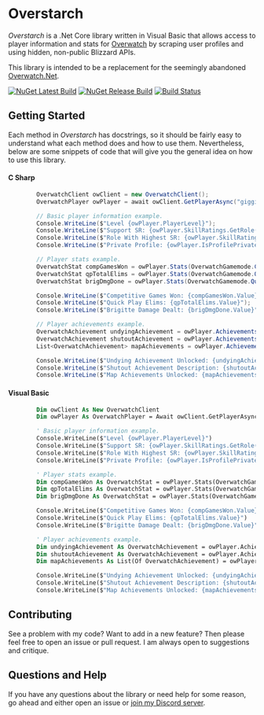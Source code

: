 # Overstarch
*Overstarch* is a .Net Core library written in Visual Basic that allows access to player information and stats for [Overwatch](https://en.wikipedia.org/wiki/Overwatch_(video_game)) by scraping user profiles and using hidden, non-public Blizzard APIs.

This library is intended to be a replacement for the seemingly abandoned [Overwatch.Net](https://github.com/sirdoombox/Overwatch.Net).

[![NuGet Latest Build](https://img.shields.io/nuget/vpre/Overstarch.svg?label=Latest&style=for-the-badge)](https://nuget.org/packages/Overstarch) [![NuGet Release Build](https://img.shields.io/nuget/v/Overstarch.svg?label=Release&style=for-the-badge)](https://nuget.org/packages/Overstarch) [![Build Status](https://img.shields.io/travis/Giggitybyte/Overstarch/development.svg?style=for-the-badge)](https://travis-ci.org/Giggitybyte/Overstarch)

## Getting Started
Each method in *Overstarch* has docstrings, so it should be fairly easy to understand what each method does and how to use them.
Nevertheless, below are some snippets of code that will give you the general idea on how to use this library.


#### C Sharp
```csharp
        OverwatchClient owClient = new OverwatchClient();
        OverwatchPlayer owPlayer = await owClient.GetPlayerAsync("giggitybyte#11965", OverwatchPlatform.PC);

        // Basic player information example.
        Console.WriteLine($"Level {owPlayer.PlayerLevel}");
        Console.WriteLine($"Support SR: {owPlayer.SkillRatings.GetRole(OverwatchRole.Support)}");
        Console.WriteLine($"Role With Highest SR: {owPlayer.SkillRatings.GetHighestRole.Key.ToString}");
        Console.WriteLine($"Private Profile: {owPlayer.IsProfilePrivate}");

        // Player stats example.
        OverwatchStat compGamesWon = owPlayer.Stats(OverwatchGamemode.Competitive).GetStatExact("All Heroes", "Game", "Games Won");
        OverwatchStat qpTotalElims = owPlayer.Stats(OverwatchGamemode.Quickplay).GetStatExact("All Heroes", "Combat", "Eliminations");
        OverwatchStat brigDmgDone = owPlayer.Stats(OverwatchGamemode.Quickplay).GetStatExact("Brigitte", "Combat", "All Damage Done");

        Console.WriteLine($"Competitive Games Won: {compGamesWon.Value}");
        Console.WriteLine($"Quick Play Elims: {qpTotalElims.Value}");
        Console.WriteLine($"Brigitte Damage Dealt: {brigDmgDone.Value}");

        // Player achievements example.
        OverwatchAchievement undyingAchievement = owPlayer.Achievements.GetByName("Undying");
        OverwatchAchievement shutoutAchievement = owPlayer.Achievements.GetByName("Shutout");
        List<OverwatchAchievement> mapAchievements = owPlayer.Achievements.FilterByCategory(OverwatchAchievementCategory.Maps);

        Console.WriteLine($"Undying Achievement Unlocked: {undyingAchievement.HasAchieved}");
        Console.WriteLine($"Shutout Achievement Description: {shutoutAchievement.Description}");
        Console.WriteLine($"Map Achievements Unlocked: {mapAchievements.GetAchieved.Count}");
```

#### Visual Basic
```vb
        Dim owClient As New OverwatchClient
        Dim owPlayer As OverwatchPlayer = Await owClient.GetPlayerAsync("giggitybyte#11965", OverwatchPlatform.PC)

        ' Basic player information example.
        Console.WriteLine($"Level {owPlayer.PlayerLevel}")
        Console.WriteLine($"Support SR: {owPlayer.SkillRatings.GetRole(OverwatchRole.Support)}")
        Console.WriteLine($"Role With Highest SR: {owPlayer.SkillRatings.GetHighestRole.Key.ToString}")
        Console.WriteLine($"Private Profile: {owPlayer.IsProfilePrivate}")

        ' Player stats example.
        Dim compGamesWon As OverwatchStat = owPlayer.Stats(OverwatchGamemode.Competitive).GetStatExact("All Heroes", "Game", "Games Won")
        Dim qpTotalElims As OverwatchStat = owPlayer.Stats(OverwatchGamemode.Quickplay).GetStatExact("All Heroes", "Combat", "Eliminations")
        Dim brigDmgDone As OverwatchStat = owPlayer.Stats(OverwatchGamemode.Quickplay).GetStatExact("Brigitte", "Combat", "All Damage Done")

        Console.WriteLine($"Competitive Games Won: {compGamesWon.Value}")
        Console.WriteLine($"Quick Play Elims: {qpTotalElims.Value}")
        Console.WriteLine($"Brigitte Damage Dealt: {brigDmgDone.Value}")

        ' Player achievements example.
        Dim undyingAchievement As OverwatchAchievement = owPlayer.Achievements.GetByName("Undying")
        Dim shutoutAchievement As OverwatchAchievement = owPlayer.Achievements.GetByName("Shutout")
        Dim mapAchievements As List(Of OverwatchAchievement) = owPlayer.Achievements.FilterByCategory(OverwatchAchievementCategory.Maps)

        Console.WriteLine($"Undying Achievement Unlocked: {undyingAchievement.HasAchieved}")
        Console.WriteLine($"Shutout Achievement Description: {shutoutAchievement.Description}")
        Console.WriteLine($"Map Achievements Unlocked: {mapAchievements.GetAchieved.Count}")
```

## Contributing
See a problem with my code? Want to add in a new feature? Then please feel free to open an issue or pull request. 
I am always open to suggestions and critique. 

## Questions and Help
If you have any questions about the library or need help for some reason, go ahead and either open an issue or [join my Discord server](https://discord.gg/VPaAuD9).
